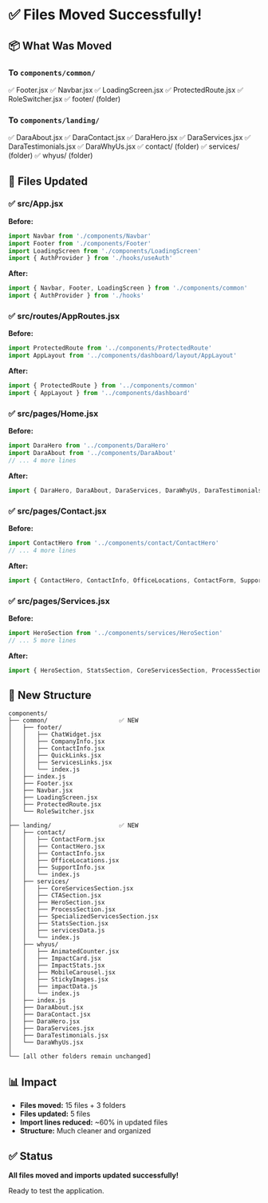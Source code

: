 # ✅ Files Moved Successfully!

## 📦 What Was Moved

### To `components/common/`
✅ Footer.jsx
✅ Navbar.jsx
✅ LoadingScreen.jsx
✅ ProtectedRoute.jsx
✅ RoleSwitcher.jsx
✅ footer/ (folder)

### To `components/landing/`
✅ DaraAbout.jsx
✅ DaraContact.jsx
✅ DaraHero.jsx
✅ DaraServices.jsx
✅ DaraTestimonials.jsx
✅ DaraWhyUs.jsx
✅ contact/ (folder)
✅ services/ (folder)
✅ whyus/ (folder)

## 📝 Files Updated

### ✅ src/App.jsx
**Before:**
```jsx
import Navbar from './components/Navbar'
import Footer from './components/Footer'
import LoadingScreen from './components/LoadingScreen'
import { AuthProvider } from './hooks/useAuth'
```

**After:**
```jsx
import { Navbar, Footer, LoadingScreen } from './components/common'
import { AuthProvider } from './hooks'
```

### ✅ src/routes/AppRoutes.jsx
**Before:**
```jsx
import ProtectedRoute from '../components/ProtectedRoute'
import AppLayout from '../components/dashboard/layout/AppLayout'
```

**After:**
```jsx
import { ProtectedRoute } from '../components/common'
import { AppLayout } from '../components/dashboard'
```

### ✅ src/pages/Home.jsx
**Before:**
```jsx
import DaraHero from '../components/DaraHero'
import DaraAbout from '../components/DaraAbout'
// ... 4 more lines
```

**After:**
```jsx
import { DaraHero, DaraAbout, DaraServices, DaraWhyUs, DaraTestimonials, DaraContact } from '../components/landing'
```

### ✅ src/pages/Contact.jsx
**Before:**
```jsx
import ContactHero from '../components/contact/ContactHero'
// ... 4 more lines
```

**After:**
```jsx
import { ContactHero, ContactInfo, OfficeLocations, ContactForm, SupportInfo } from '../components/landing'
```

### ✅ src/pages/Services.jsx
**Before:**
```jsx
import HeroSection from '../components/services/HeroSection'
// ... 5 more lines
```

**After:**
```jsx
import { HeroSection, StatsSection, CoreServicesSection, ProcessSection, SpecializedServicesSection, CTASection } from '../components/landing'
```

## 🎯 New Structure

```
components/
├── common/                    ✅ NEW
│   ├── footer/
│   │   ├── ChatWidget.jsx
│   │   ├── CompanyInfo.jsx
│   │   ├── ContactInfo.jsx
│   │   ├── QuickLinks.jsx
│   │   ├── ServicesLinks.jsx
│   │   └── index.js
│   ├── index.js
│   ├── Footer.jsx
│   ├── Navbar.jsx
│   ├── LoadingScreen.jsx
│   ├── ProtectedRoute.jsx
│   └── RoleSwitcher.jsx
│
├── landing/                   ✅ NEW
│   ├── contact/
│   │   ├── ContactForm.jsx
│   │   ├── ContactHero.jsx
│   │   ├── ContactInfo.jsx
│   │   ├── OfficeLocations.jsx
│   │   ├── SupportInfo.jsx
│   │   └── index.js
│   ├── services/
│   │   ├── CoreServicesSection.jsx
│   │   ├── CTASection.jsx
│   │   ├── HeroSection.jsx
│   │   ├── ProcessSection.jsx
│   │   ├── SpecializedServicesSection.jsx
│   │   ├── StatsSection.jsx
│   │   ├── servicesData.js
│   │   └── index.js
│   ├── whyus/
│   │   ├── AnimatedCounter.jsx
│   │   ├── ImpactCard.jsx
│   │   ├── ImpactStats.jsx
│   │   ├── MobileCarousel.jsx
│   │   ├── StickyImages.jsx
│   │   ├── impactData.js
│   │   └── index.js
│   ├── index.js
│   ├── DaraAbout.jsx
│   ├── DaraContact.jsx
│   ├── DaraHero.jsx
│   ├── DaraServices.jsx
│   ├── DaraTestimonials.jsx
│   └── DaraWhyUs.jsx
│
└── [all other folders remain unchanged]
```

## 📊 Impact

- **Files moved:** 15 files + 3 folders
- **Files updated:** 5 files
- **Import lines reduced:** ~60% in updated files
- **Structure:** Much cleaner and organized

## ✅ Status

**All files moved and imports updated successfully!**

Ready to test the application.
